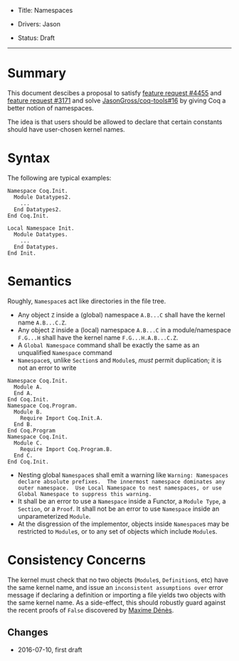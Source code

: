 - Title: Namespaces

- Drivers: Jason

- Status: Draft

----

# Summary

This document descibes a proposal to satisfy
[feature request #4455](https://coq.inria.fr/bugs/show_bug.cgi?id=4455) and
[feature request #3171](https://coq.inria.fr/bugs/show_bug.cgi?id=3171) and solve
[JasonGross/coq-tools#16](https://github.com/JasonGross/coq-tools/issues/16)
by giving Coq a better notion of namespaces.

The idea is that users should be allowed to declare that certain constants should have user-chosen
kernel names.

# Syntax

The following are typical examples:
```coq
Namespace Coq.Init.
  Module Datatypes2.
    ...
  End Datatypes2.
End Coq.Init.
```

```coq
Local Namespace Init.
  Module Datatypes.
    ...
  End Datatypes.
End Init.
```

# Semantics

Roughly, `Namespace`s act like directories in the file tree.

- Any object `Z` inside a (global) namespace `A.B...C` shall have the kernel name `A.B...C.Z`.
- Any object `Z` inside a (local) namespace `A.B...C` in a module/namespace `F.G...H` shall have the kernel name `F.G...H.A.B...C.Z`.
- A `Global Namespace` command shall be exactly the same as an unqualified `Namespace` command
- `Namespace`s, unlike `Section`s and `Module`s, *must* permit duplication; it is not an error to write
```coq
Namespace Coq.Init.
  Module A.
  End A.
End Coq.Init.
Namespace Coq.Program.
  Module B.
    Require Import Coq.Init.A.
  End B.
End Coq.Program
Namespace Coq.Init.
  Module C.
    Require Import Coq.Program.B.
  End C.
End Coq.Init.
```
- Nesting global `Namespace`s shall emit a warning like `Warning: Namespaces declare absolute prefixes.  The innermost namespace dominates any outer namespace.  Use Local Namespace to nest namespaces, or use Global Namespace to suppress this warning.`
- It shall be an error to use a `Namespace` inside a Functor, a `Module Type`, a `Section`, or a `Proof`.  It shall not be an error to use `Namespace` inside an unparameterized `Module`.
- At the disgression of the implementor, objects inside `Namespace`s may be restricted to `Module`s, or to any set of objects which include `Module`s.

# Consistency Concerns

The kernel must check that no two objects (`Module`s, `Definition`s, etc) have the same kernel name, and issue an `inconsistent assumptions over` error message if declaring a definition or importing a file yields two objects with the same kernel name.
As a side-effect, this should robustly guard against the recent proofs of `False` discovered by [Maxime Dénès](https://github.com/maximedenes).

## Changes
* 2016-07-10, first draft
